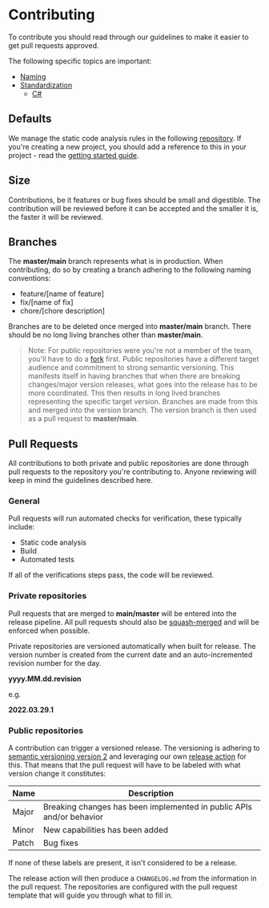 # Contributing

To contribute you should read through our guidelines to make it easier to get pull requests
approved.

The following specific topics are important:

* [Naming](./naming.md)
* [Standardization](./standardization.md)
  * [C#](csharp.md)

## Defaults

We manage the static code analysis rules in the following [repository](https://github.com/aksio-system/Defaults).
If you're creating a new project, you should add a reference to this in your project - read the [getting started guide](https://github.com/aksio-system/Defaults#getting-started).

## Size

Contributions, be it features or bug fixes should be small and digestible.
The contribution will be reviewed before it can be accepted and the smaller it is, the faster it will be reviewed.

## Branches

The **master/main** branch represents what is in production.
When contributing, do so by creating a branch adhering to the following naming conventions:

* feature/[name of feature]
* fix/[name of fix]
* chore/[chore description]

Branches are to be deleted once merged into **master/main** branch. There should be no long living branches other than **master/main**.

> Note:
> For public repositories were you're not a member of the team, you'll have to do a [fork](https://docs.github.com/en/get-started/quickstart/fork-a-repo) first.
> Public repositories have a different target audience and commitment to strong semantic versioning. This manifests itself in having branches that when there
> are breaking changes/major version releases, what goes into the release has to be more coordinated. This then results in long lived branches representing the
> specific target version. Branches are made from this and merged into the version branch. The version branch is then used
> as a pull request to **master/main**.

## Pull Requests

All contributions to both private and public repositories are done through pull requests to the repository you're contributing to.
Anyone reviewing will keep in mind the guidelines described here.

### General

Pull requests will run automated checks for verification, these typically include:

* Static code analysis
* Build
* Automated tests

If all of the verifications steps pass, the code will be reviewed.

### Private repositories

Pull requests that are merged to **main/master** will be entered into the release pipeline.
All pull requests should also be [squash-merged](https://docs.microsoft.com/en-us/azure/devops/repos/git/merging-with-squash?view=azure-devops) and will be enforced when possible.

Private repositories are versioned automatically when built for release.
The version number is created from the current date and an auto-incremented revision number for the day.

**yyyy.MM.dd.revision**

e.g.

**2022.03.29.1**

### Public repositories

A contribution can trigger a versioned release. The versioning is adhering to [semantic versioning version 2](https://semver.org)
and leveraging our own [release action](https://github.com/aksio-system/release-action) for this.
That means that the pull request will have to be labeled with what version change it constitutes:

| Name | Description |
| ---- | ----------- |
| Major | Breaking changes has been implemented in public APIs and/or behavior |
| Minor | New capabilities has been added |
| Patch | Bug fixes |

If none of these labels are present, it isn't considered to be a release.

The release action will then produce a `CHANGELOG.md` from the information in the pull request.
The repositories are configured with the pull request template that will guide you through what to fill in.
